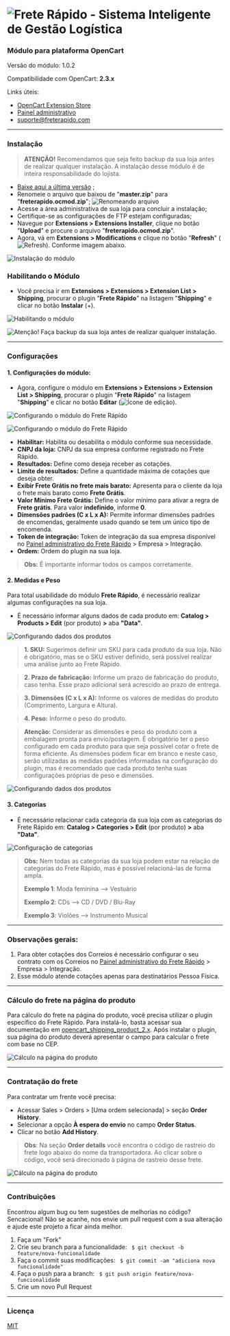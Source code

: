 


![Frete Rápido - Sistema Inteligente de Gestão Logística](https://freterapido.com/imgs/frete_rapido.png)
===

### **Módulo para plataforma OpenCart**

Versão do módulo: 1.0.2

Compatibilidade com OpenCart: **2.3.x**

Links úteis:

- [OpenCart Extension Store][1]
- [Painel administrativo][2]
- [suporte@freterapido.com][3]

----------

### Instalação

>**ATENÇÃO!** Recomendamos que seja feito backup da sua loja antes de realizar qualquer instalação. A instalação desse módulo é de inteira responsabilidade do lojista.

- [Baixe aqui a última versão][4] ;
- Renomeie o arquivo que baixou de "**master.zip**" para "**freterapido.ocmod.zip**";
![Renomeando arquivo](docs/img/rename.gif "Renomeando arquivo de instalação")
- Acesse a área administrativa de sua loja para concluir a instalação;
- Certifique-se as configurações de FTP estejam configuradas;
- Navegue por **Extensions > Extensions Installer**, clique no botão "**Upload**" e procure o arquivo "**freterapido.ocmod.zip**".
- Agora, vá em **Extensions > Modifications** e clique no botão "**Refresh**" (![Refresh](docs/img/refresh.PNG)). Conforme imagem abaixo.

![Instalação do módulo](docs/img/extension_install.gif "Procedimentos de instalação")


### Habilitando o Módulo

- Você precisa ir em **Extensions > Extensions > Extension List > Shipping**, procurar o plugin "**Frete Rápido**" na listagem "**Shipping**" e clicar no botão **Instalar** (+).

![Habilitando o módulo](docs/img/extension_enabling.JPG "Habilitando o módulo")

![Atenção! Faça backup da sua loja antes de realizar qualquer instalação.](https://freterapido.com/dev/imgs/magento_doc/attention_2.png "#FicaDica ;)")

----------

### Configurações

#### 1. Configurações do módulo:

- Agora, configure o módulo em **Extensions > Extensions > Extension List > Shipping**, procurar o plugin "**Frete Rápido**" na listagem "**Shipping**" e clicar no botão **Editar** (![Ícone de edição](docs/img/edit_icon.PNG)).

![Configurando o módulo do Frete Rápido](docs/img/extension_edit.PNG "Editando o módulo")

![Configurando o módulo do Frete Rápido](docs/img/module_page.png "Configurações do módulo")

- **Habilitar:** Habilita ou desabilita o módulo conforme sua necessidade.
- **CNPJ da loja:** CNPJ da sua empresa conforme registrado no Frete Rápido.
- **Resultados:** Define como deseja receber as cotações.
- **Limite de resultados:** Define a quantidade máxima de cotações que deseja obter.
- **Exibir Frete Grátis no frete mais barato:** Apresenta para o cliente da loja o frete mais barato como **Frete Grátis**.
- **Valor Mínimo Frete Grátis:**  Define o valor mínimo para ativar a regra de **Frete grátis**. Para valor **indefinido**, informe **0**.
- **Dimensões padrões (C x L x A):** Permite informar dimensões padrões de encomendas, geralmente usado quando se tem um único tipo de encomenda.
- **Token de integração:** Token de integração da sua empresa disponível no [Painel administrativo do Frete Rápido][2] > Empresa > Integração.
- **Ordem:** Ordem do plugin na sua loja.

> **Obs:** É importante informar todos os campos corretamente.

#### 2. Medidas e Peso

Para total usabilidade do módulo **Frete Rápido**, é necessário realizar algumas configurações na sua loja.

- É necessário informar alguns dados de cada produto em: **Catalog > Products > Edit** (por produto) **>** aba **"Data"**.

![Configurando dados dos produtos](docs/img/product_configuration.gif "Configuração dados de produtos")

>**1. SKU:** Sugerimos definir um SKU para cada produto da sua loja. Não é obrigatório, mas se o SKU estiver definido, será possível realizar uma análise junto ao Frete Rápido.

>**2. Prazo de fabricação:** Informe um prazo de fabricação do produto, caso tenha. Esse prazo adicional será acrescido ao prazo de entrega.

>**3. Dimensões (C x L x A):** Informe os valores de medidas do produto (Comprimento, Largura e Altura).

>**4. Peso:** Informe o peso do produto.

> **Atenção:** Considerar as dimensões e peso do produto com a embalagem pronta para envio/postagem.
> É obrigatório ter o peso configurado em cada produto para que seja possível cotar o frete de forma eficiente. As dimensões podem ficar em branco e neste caso, serão utilizadas as medidas padrões informadas na configuração do plugin, mas é recomendado que cada produto tenha suas configurações próprias de peso e dimensões.

![Configurando dados dos produtos](docs/img/product-configuration.jpg "Configuração dados de produtos")

#### 3. Categorias

- É necessário relacionar cada categoria da sua loja com as categorias do Frete Rápido em: **Catalog > Categories > Edit** (por produto) **>** aba **"Data"**.

![Configuração de categorias ](docs/img/categories.gif "Configuração de categorias")

> **Obs:** Nem todas as categorias da sua loja podem estar na relação de categorias do Frete Rápido, mas é possível relacioná-las de forma ampla.
>
> **Exemplo 1**: Moda feminina --> Vestuário
>
> **Exemplo 2**: CDs --> CD / DVD / Blu-Ray
>
> **Exemplo 3**: Violões --> Instrumento Musical

--------

### Observações gerais:
1. Para obter cotações dos Correios é necessário configurar o seu contrato com os Correios no [Painel administrativo do Frete Rápido][2] > Empresa > Integração.
2. Esse módulo atende cotações apenas para destinatários Pessoa Física.

----------

### Cálculo do frete na página do produto

Para cálculo do frete na página do produto, você precisa utilizar o plugin específico do Frete Rápido. Para instalá-lo, basta acessar sua documentação em [opencart_shipping_product_2.x][6].
Após instalar o plugin, sua página do produto deverá apresentar o campo para calcular o frete com base no CEP.

![Cálculo na página do produto](http://freterapido.com/dev/imgs/opencart_doc/2.0/cotacao_pagina_produto.gif "Página do produto")

--------

### Contratação do frete
Para contratar um frente você precisa:

- Acessar Sales > Orders > [Uma ordem selecionada] > seção **Order History**.
- Selecionar a opção **À espera do envio** no campo **Order Status**.
- Clicar no botão **Add History**.

> **Obs**: Na seção **Order details** você encontra o código de rastreio do frete logo abaixo do nome da transportadora. Ao clicar sobre o código, você será direcionado à página de rastreio desse frete.

![Cálculo na página do produto](http://freterapido.com/dev/imgs/opencart_doc/2.0/contratacao.gif "Página do produto")

--------

### Contribuições
Encontrou algum bug ou tem sugestões de melhorias no código? Sencacional! Não se acanhe, nos envie um pull request com a sua alteração e ajude este projeto a ficar ainda melhor.

1. Faça um "Fork"
2. Crie seu branch para a funcionalidade: ` $ git checkout -b feature/nova-funcionalidade`
3. Faça o commit suas modificações: ` $ git commit -am "adiciona nova funcionalidade"`
4. Faça o push para a branch: ` $ git push origin feature/nova-funcionalidade`
5. Crie um novo Pull Request

--------

### Licença
[MIT][5]



[1]: https://www.opencart.com/index.php?route=marketplace/extension/info&extension_id=30147&filter_search=frete%20r%C3%A1pido "OpenCart Extension Store"
[2]: https://freterapido.com/painel/?origin=github_opencart "Painel do Frete Rápido"
[3]: mailto:suporte@freterapido.com "E-mail para a galera super gente fina :)"
[4]: https://github.com/freterapido/freterapido_opencart_2.3.x/archive/master.zip
[5]: https://github.com/freterapido/freterapido_magento/blob/master/LICENSE
[6]: https://github.com/freterapido/opencart_shipping_product_2.x
